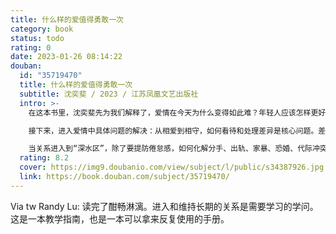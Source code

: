 ```yaml
---
title: 什么样的爱值得勇敢一次
category: book
status: todo
rating: 0
date: 2023-01-26 08:14:22
douban:
  id: "35719470"
  title: 什么样的爱值得勇敢一次
  subtitle: 沈奕斐 / 2023 / 江苏凤凰文艺出版社
  intro: >-
    在这本书里，沈奕斐先为我们解释了，爱情在今天为什么变得如此难？年轻人应该怎样更好地脱单？帮你理清爱情的底层逻辑，顺利开始一段好的爱情。

    接下来，进入爱情中具体问题的解决：从相爱到相守，如何看待和处理差异是核心问题。差异并不是坏的，对方的不同，才更能打开你对生活的想象。而在“我们”的关系之外，依然要保持“你”“我”的边界，才能处理好感情中的金钱和事业等问题，更有助于个人的发展。

    当关系进入到“深水区”，除了要提防倦怠感，如何化解分手、出轨、家暴、恐婚、代际冲突等危机，让负面问题变成成长的台阶，依然需要智慧和理性的加持。通过这本书，你会发现，爱情很简单，你只需要跳出所谓的爱情模式，回归爱的本质，回归对人的好奇心，爱情就会在时间浇灌下，成为不确定世界里最确定的存在。
  rating: 8.2
  cover: https://img9.doubanio.com/view/subject/l/public/s34387926.jpg
  link: https://book.douban.com/subject/35719470/
---
```


Via tw Randy Lu: 读完了酣畅淋漓。进入和维持长期的关系是需要学习的学问。这是一本教学指南，也是一本可以拿来反复使用的手册。